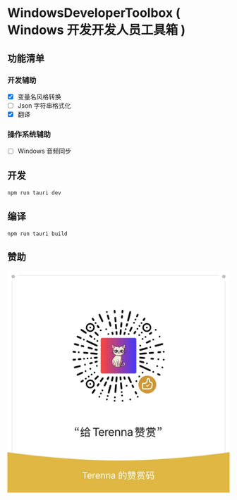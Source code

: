 # WindowsDeveloperToolbox ( Windows 开发开发人员工具箱 )

## 功能清单

### 开发辅助

- [X] 变量名风格转换
- [ ] Json 字符串格式化
- [X] 翻译

### 操作系统辅助

- [ ] Windows 音频同步

## 开发

```
npm run tauri dev
```

## 编译

```
npm run tauri build
```

## 赞助

![赞助](./appreciate_code.jpg)